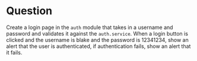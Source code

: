 # Question
Create a login page in the `auth` module that takes in a username and password and validates it against the `auth.service`. When a login button is clicked and the username is blake and the password is 12341234, show an alert that the user is authenticated, if authentication fails, show an alert that it fails. 
